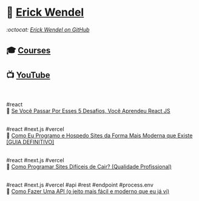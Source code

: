 # :link: [Erick Wendel](https://erickwendel.com.br/)
###### :octocat: [Erick Wendel on GitHub](https://github.com/ErickWendel)  

## :mortar_board: [Courses](https://cursos.erickwendel.com.br/)

## :tv: [YouTube](https://www.youtube.com/ErickWendelTreinamentos)
<br>

#react  
:link: [Se Você Passar Por Esses 5 Desafios, Você Aprendeu React JS](./20201102)  
<br>

#react #next.js #vercel  
:link: [Como Eu Programo e Hospedo Sites da Forma Mais Moderna que Existe [GUIA DEFINITIVO]](./20201109)  
<br>

#react #next.js #vercel  
:link: [Como Programar Sites Difíceis de Cair? (Qualidade Profissional)](./20201130)  
<br>

#react #next.js #vercel #api #rest #endpoint #process.env  
:link: [Como Fazer Uma API (o jeito mais fácil e moderno que eu já vi)](./20210118)  
<br>